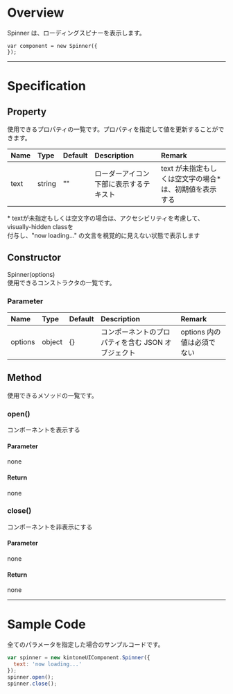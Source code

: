 # Overview

Spinner は、ローディングスピナーを表示します。

```KUCComponentRenderer {"id":"_render"}
var component = new Spinner({
});
```
---
# Specification

## Property

使用できるプロパティの一覧です。プロパティを指定して値を更新することができます。

| Name | Type | Default | Description | Remark |
| :--- | :--- | :--- | :--- | :--- |
| text | string | "" | ローダーアイコン下部に表示するテキスト | text が未指定もしくは空文字の場合*は、初期値を表示する |

\* textが未指定もしくは空文字の場合は、アクセシビリティを考慮して、visually-hidden classを  
付与し、"now loading…" の文言を視覚的に見えない状態で表示します

## Constructor

Spinner(options)  
使用できるコンストラクタの一覧です。

### Parameter
| Name | Type | Default | Description | Remark |
| :--- | :--- | :--- | :--- | :--- |
| options | object | {} | コンポーネントのプロパティを含む JSON オブジェクト | options 内の値は必須でない |

## Method
使用できるメソッドの一覧です。

### open()
コンポーネントを表示する

#### Parameter
none

#### Return
none

### close()
コンポーネントを非表示にする

#### Parameter
none

#### Return
none

---
# Sample Code

全てのパラメータを指定した場合のサンプルコードです。

```javascript
var spinner = new kintoneUIComponent.Spinner({
  text: 'now loading...'
});
spinner.open();
spinner.close();
```
